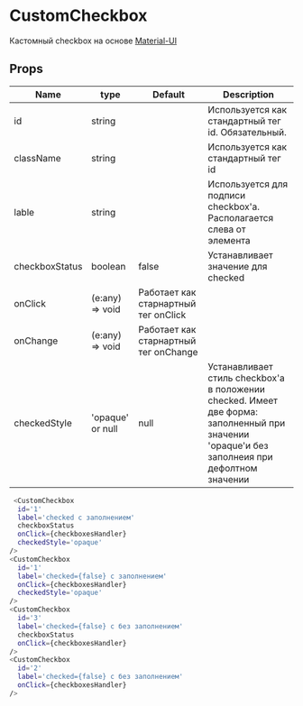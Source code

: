 # СustomCheckbox

Кастомный checkbox на основе [Material-UI](https://github.com/mui-org/material-ui)

## Props

| Name | type | Default | Description |
| ------ | ------ | ------ | ------ |
| id | string | | Используется как стандартный тег id. Обязательный. |
| className | string | |Используется как стандартный тег id |
| lable | string | | Используется для подписи checkbox'а. Располагается слева от элемента|
| checkboxStatus | boolean | false | Устанавливает значение для checked |
| onClick | (e:any) => void | Работает как старнартный тег onClick |
| onChange | (e:any) => void | Работает как старнартный тег onChange |
| checkedStyle | 'opaque' or null | null | Устанавливает стиль checkbox'а в положении checked. Имеет две форма: заполненный при значении 'opaque'и без заполнеия при дефолтном значении |

```sh
 <СustomCheckbox
  id='1'
  label='checked с заполнением'
  checkboxStatus
  onClick={checkboxesHandler}
  checkedStyle='opaque'
/>
<СustomCheckbox
  id='1'
  label='checked={false} с заполнением'
  onClick={checkboxesHandler}
  checkedStyle='opaque'
/>
<СustomCheckbox
  id='3'
  label='checked={false} с без заполнением'
  checkboxStatus
  onClick={checkboxesHandler}
/>
<СustomCheckbox
  id='2'
  label='checked={false} с без заполнением'
  onClick={checkboxesHandler}
/>
```

